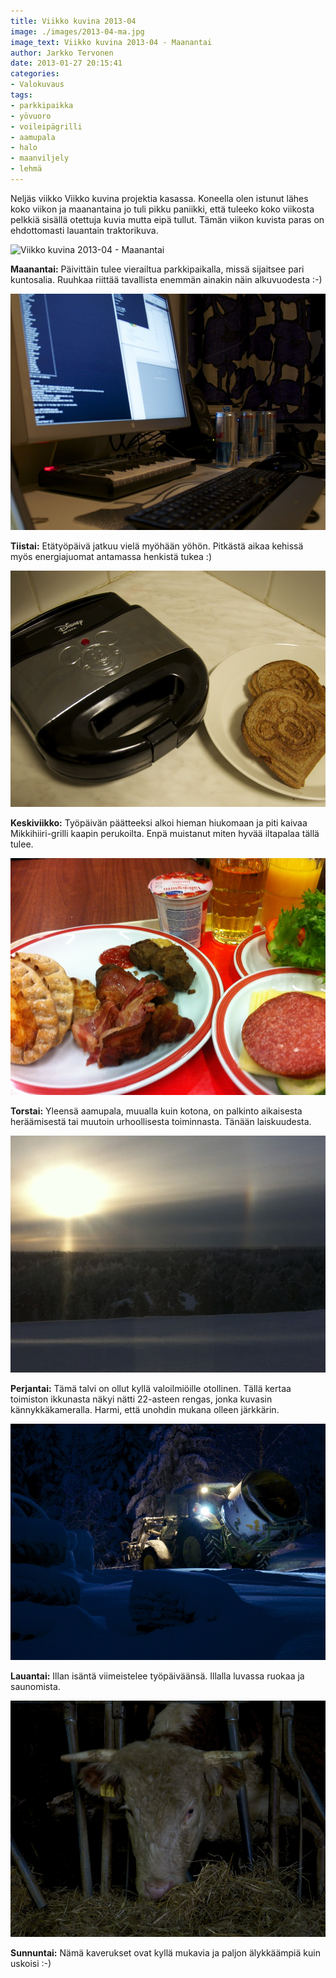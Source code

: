 ```yaml
---
title: Viikko kuvina 2013-04
image: ./images/2013-04-ma.jpg
image_text: Viikko kuvina 2013-04 - Maanantai
author: Jarkko Tervonen
date: 2013-01-27 20:15:41
categories:
- Valokuvaus
tags:
- parkkipaikka
- yövuoro
- voileipägrilli
- aamupala
- halo
- maanviljely
- lehmä
---
```

Neljäs viikko Viikko kuvina projektia kasassa. Koneella olen istunut lähes koko viikon ja maanantaina jo tuli pikku paniikki, että tuleeko koko viikosta pelkkiä sisällä otettuja kuvia mutta eipä tullut. Tämän viikon kuvista paras on ehdottomasti lauantain traktorikuva.

![Viikko kuvina 2013-04 - Maanantai](./images/posts/2013-04-ma.jpg)

__Maanantai:__ Päivittäin tulee vierailtua parkkipaikalla, missä sijaitsee pari kuntosalia. Ruuhkaa riittää tavallista enemmän ainakin näin alkuvuodesta :-)</p>

![Viikko kuvina 2013-04 - Tiistai](./images/2013-04-ti.jpg)

__Tiistai:__ Etätyöpäivä jatkuu vielä myöhään yöhön. Pitkästä aikaa kehissä myös energiajuomat antamassa henkistä tukea :)

![Viikko kuvina 2013-04 - Keskiviikko](./images/2013-04-ke.jpg)

__Keskiviikko:__ Työpäivän päätteeksi alkoi hieman hiukomaan ja piti kaivaa Mikkihiiri-grilli kaapin perukoilta. Enpä muistanut miten hyvää iltapalaa tällä tulee.

![Viikko kuvina 2013-04 - Torstai](./images/2013-04-to.jpg)

__Torstai:__ Yleensä aamupala, muualla kuin kotona, on palkinto aikaisesta heräämisestä tai muutoin urhoollisesta toiminnasta. Tänään laiskuudesta.

![Viikko kuvina 2013-04 - Perjantai](./images/2013-04-pe.jpg)

__Perjantai:__ Tämä talvi on ollut kyllä valoilmiöille otollinen. Tällä kertaa toimiston ikkunasta näkyi nätti 22-asteen rengas, jonka kuvasin kännykkäkameralla. Harmi, että unohdin mukana olleen järkkärin.

![Viikko kuvina 2013-04 - Lauantai](./images/2013-04-la.jpg)

__Lauantai:__ Illan isäntä viimeistelee työpäiväänsä. Illalla luvassa ruokaa ja saunomista.

![Viikko kuvina 2013-04 - Sunnuntai](./images/2013-04-su.jpg)

__Sunnuntai:__ Nämä kaverukset ovat kyllä mukavia ja paljon älykkäämpiä kuin uskoisi :-)
